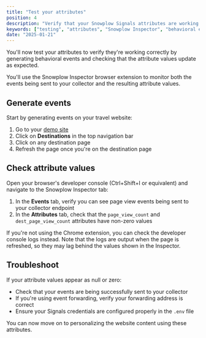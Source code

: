 ```yaml
---
title: "Test your attributes"
position: 4
description: "Verify that your Snowplow Signals attributes are working correctly by generating events and checking attribute values."
keywords: ["testing", "attributes", "Snowplow Inspector", "behavioral events", "verification"]
date: "2025-01-21"
---
```


You'll now test your attributes to verify they're working correctly by generating behavioral events and checking that the attribute values update as expected.

You'll use the Snowplow Inspector browser extension to monitor both the events being sent to your collector and the resulting attribute values.

## Generate events

Start by generating events on your travel website:

1. Go to your [demo site](http://localhost:8086)
2. Click on **Destinations** in the top navigation bar
3. Click on any destination page
4. Refresh the page once you're on the destination page

## Check attribute values

Open your browser's developer console (Ctrl+Shift+I or equivalent) and navigate to the Snowplow Inspector tab:

1. In the **Events** tab, verify you can see page view events being sent to your collector endpoint
2. In the **Attributes** tab, check that the `page_view_count` and `dest_page_view_count` attributes have non-zero values

If you're not using the Chrome extension, you can check the developer console logs instead. Note that the logs are output when the page is refreshed, so they may lag behind the values shown in the Inspector.

## Troubleshoot

If your attribute values appear as null or zero:

* Check that your events are being successfully sent to your collector
* If you're using event forwarding, verify your forwarding address is correct
* Ensure your Signals credentials are configured properly in the `.env` file

You can now move on to personalizing the website content using these attributes.
